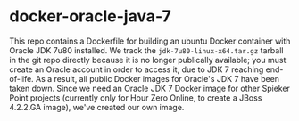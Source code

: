 # docker-oracle-java-7

This repo contains a Dockerfile for building an ubuntu Docker container with
Oracle JDK 7u80 installed. We track the `jdk-7u80-linux-x64.tar.gz` tarball in
the git repo directly because it is no longer publically available; you must
create an Oracle account in order to access it, due to JDK 7 reaching
end-of-life. As a result, all public Docker images for Oracle's JDK 7 have been
taken down. Since we need an Oracle JDK 7 Docker image for other Spieker Point
projects (currently only for Hour Zero Online, to create a JBoss 4.2.2.GA
image), we've created our own image.
